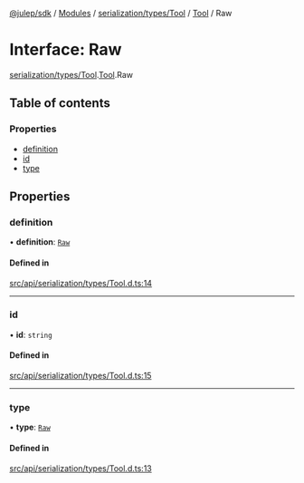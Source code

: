 [@julep/sdk](../README.md) / [Modules](../modules.md) / [serialization/types/Tool](../modules/serialization_types_Tool.md) / [Tool](../modules/serialization_types_Tool.Tool.md) / Raw

# Interface: Raw

[serialization/types/Tool](../modules/serialization_types_Tool.md).[Tool](../modules/serialization_types_Tool.Tool.md).Raw

## Table of contents

### Properties

- [definition](serialization_types_Tool.Tool.Raw.md#definition)
- [id](serialization_types_Tool.Tool.Raw.md#id)
- [type](serialization_types_Tool.Tool.Raw.md#type)

## Properties

### definition

• **definition**: [`Raw`](serialization_types_FunctionDef.FunctionDef.Raw.md)

#### Defined in

[src/api/serialization/types/Tool.d.ts:14](https://github.com/julep-ai/samantha-monorepo/blob/9aefd53/sdks/js/src/api/serialization/types/Tool.d.ts#L14)

___

### id

• **id**: `string`

#### Defined in

[src/api/serialization/types/Tool.d.ts:15](https://github.com/julep-ai/samantha-monorepo/blob/9aefd53/sdks/js/src/api/serialization/types/Tool.d.ts#L15)

___

### type

• **type**: [`Raw`](../modules/serialization_types_ToolType.ToolType.md#raw)

#### Defined in

[src/api/serialization/types/Tool.d.ts:13](https://github.com/julep-ai/samantha-monorepo/blob/9aefd53/sdks/js/src/api/serialization/types/Tool.d.ts#L13)
